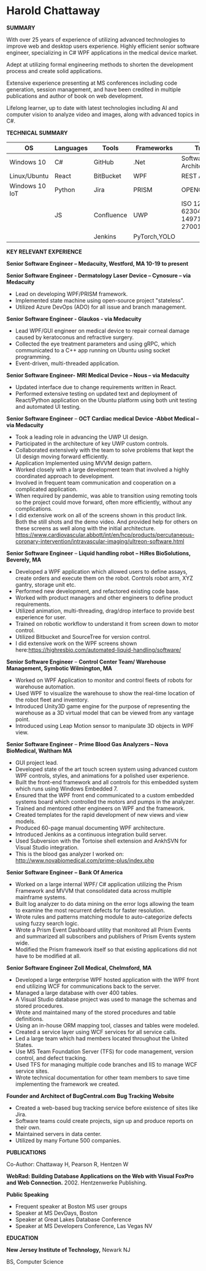 # **Harold Chattaway**

**SUMMARY**

With over 25 years of experience of utilizing advanced technologies to improve web and desktop users experience. Highly efficient senior software engineer, specializing in C# WPF applications in the medical device market.

Adept at utilizing formal engineering methods to shorten the development process and create solid applications.

Extensive experience presenting at MS conferences including code generation, session management, and have been credited in multiple publications and author of book on web development.

Lifelong learner, up to date with latest technologies including AI and computer vision to analyze video and images, along with advanced topics in C#.

**TECHNICAL SUMMARY**

|   OS|  Languages | Tools  | Frameworks | Training |
|---|---|---|---|---|
| Windows 10  | C#  |  GitHub |.Net|Software Architecture |
| Linux/Ubuntu  |  React | BitBucket  |WPF| REST API's |
| Windows 10 IoT  |  Python | Jira  |PRISM| OPENCV/PyTorch |
|   |  JS | Confluence   |UWP| ISO 123485, IEC 62304, ISO 14971, ISO 27001 |
|   |   | Jenkins  |PyTorch,YOLO|

**KEY RELEVANT EXPERIENCE**

 **Senior Software Engineer – Medacuity, Westford, MA  10-19 to present**

 **Senior Software Engineer - Dermatology Laser Device – Cynosure – via Medacuity** 

- Lead on developing WPF/PRISM framework.
- Implemented state machine using open-source project "stateless".
- Utilized Azure DevOps (ADO) for all issue and branch management.

 **Senior Software Engineer - Glaukos - via Medacuity** 

- Lead WPF/GUI engineer on medical device to repair corneal damage caused by keratoconus and refractive surgery.
- Collected the eye treatment parameters and using gRPC, which communicated to a C++ app running on Ubuntu using socket programming.
- Event-driven, multi-threaded application.

 **Senior Software Engineer-** **MRI Medical Device – Nous – via Medacuity** 

- Updated interface due to change requirements written in React.
- Performed extensive testing on updated text and deployment of React/Python application on the Ubuntu platform using both unit testing and automated UI testing.

**Senior Software Engineer** – **OCT Cardiac medical Device -Abbot Medical – via Medacuity** 

- Took a leading role in advancing the UWP UI design.
- Participated in the architecture of key UWP custom controls.
- Collaborated extensively with the team to solve problems that kept the UI design moving forward efficiently.
- Application Implemented using MVVM design pattern.
- Worked closely with a large development team that involved a highly coordinated approach to development.
- Involved in frequent team communication and cooperation on a complicated application.
- When required by pandemic, was able to transition using remoting tools so the project could move forward, often more efficiently, without any complications.
- I did extensive work on all of the screens shown in this product link. Both the still shots and the demo video. And provided help for others on these screens as well along with the initial architecture.
https://www.cardiovascular.abbott/int/en/hcp/products/percutaneous-coronary-intervention/intravascular-imaging/ultreon-software.html

 **Senior Software Engineer** – **Liquid handling robot** **– HiRes BioSolutions, Beverely, MA** 

- Developed a WPF application which allowed users to define assays, create orders and execute them on the robot. Controls robot arm, XYZ gantry, storage unit etc.
- Performed new development, and refactored existing code base.
- Worked with product managers and other engineers to define product requirements.
- Utilized animation, multi-threading, drag/drop interface to provide best experience for user.
- Trained on robotic workflow to understand it from screen down to motor control.
- Utilized Bitbucket and SourceTree for version control.
- I did extensive work on the WPF screens shown here:https://highresbio.com/automated-liquid-handling/software/

 **Senior Software Engineer**  –  **Control Center Team/ Warehouse Management, Symbotic Wilmington, MA** 

- Worked on WPF Application to monitor and control fleets of robots for warehouse automation.
- Used WPF to visualize the warehouse to show the real-time location of the robot fleet and inventory.
- Introduced Unity3D game engine for the purpose of representing the warehouse as a 3D virtual model that can be viewed from any vantage point.
- Introduced using Leap Motion sensor to manipulate 3D objects in WPF view.

 **Senior Software Engineer**  –  **Prime Blood Gas Analyzers – Nova BioMedical, Waltham MA** 

- GUI project lead.
- Developed state of the art touch screen system using advanced custom WPF controls, styles, and animations for a polished user experience.
- Built the front-end framework and all controls for this embedded system which runs using Windows Embedded 7.
- Ensured that the WPF front end communicated to a custom embedded systems board which controlled the motors and pumps in the analyzer.
- Trained and mentored other engineers on WPF and the framework.
- Created templates for the rapid development of new views and view models.
- Produced 60-page manual documenting WPF architecture.
- Introduced Jenkins as a continuous integration build server.
- Used Subversion with the Tortoise shell extension and AnkhSVN for Visual Studio integration.
- This is the blood gas analyzer I worked on: http://www.novabiomedical.com/prime-plus/index.php

 **Senior Software Engineer**  **–**  **Bank Of America** 

- Worked on a large internal WPF/ C# application utilizing the Prism Framework and MVVM that consolidated data across multiple mainframe systems.
- Built log analyzer to do data mining on the error logs allowing the team to examine the most recurrent defects for faster resolution.
- Wrote rules and patterns matching module to auto-categorize defects using fuzzy search logic.
- Wrote a Prism Event Dashboard utility that monitored all Prism Events and summarized all subscribers and publishers of Prism Events system wide.
- Modified the Prism framework itself so that existing applications did not have to be modified at all.

 **Senior Software Engineer Zoll Medical, Chelmsford, MA** 

- Developed a large enterprise WPF hosted application with the WPF front end utilizing WCF for communications back to the server.
- Managed a large database with over 400 tables.
- A Visual Studio database project was used to manage the schemas and stored procedures.
- Wrote and maintained many of the stored procedures and table definitions.
- Using an in-house ORM mapping tool, classes and tables were modeled.
- Created a service layer using WCF services for all service calls.
- Led a large team which had members located throughout the United States.
- Use MS Team Foundation Server (TFS) for code management, version control, and defect tracking.
- Used TFS for managing multiple code branches and IIS to manage WCF service sites.
- Wrote technical documentation for other team members to save time implementing the framework we created.

 **Founder and Architect of BugCentral.com**  **Bug Tracking Website** 

- Created a web-based bug tracking service before existence of sites like Jira.
- Software teams could create projects, sign up and produce reports on their own.
- Maintained servers in data center.
- Utilized by many Fortune 500 companies.

**PUBLICATIONS**

Co-Author: Chattaway H, Pearson R, Hentzen W

**WebRad: Building Database Applications on the Web with Visual FoxPro and Web Connection.** 2002. Hentzenwerke Publishing.

**Public Speaking**

- Frequent speaker at Boston MS user groups
- Speaker at MS DevDays, Boston
- Speaker at Great Lakes Database Conference
- Speaker at MS Developers Conference, Las Vegas NV

**EDUCATION**

**New Jersey Institute of Technology,** Newark NJ

BS, Computer Science


